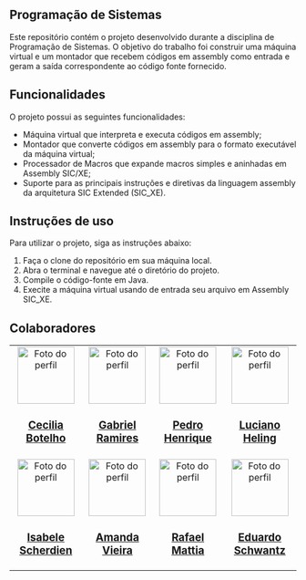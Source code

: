 ## Programação de Sistemas

Este repositório contém o projeto desenvolvido durante a disciplina de Programação de Sistemas. O objetivo do trabalho foi construir uma máquina virtual e um montador que recebem códigos em assembly como entrada e geram a saída correspondente ao código fonte fornecido.

## Funcionalidades

O projeto possui as seguintes funcionalidades:

- Máquina virtual que interpreta e executa códigos em assembly;
- Montador que converte códigos em assembly para o formato executável da máquina virtual;
- Processador de Macros que expande macros simples e aninhadas em Assembly SIC/XE;
- Suporte para as principais instruções e diretivas da linguagem assembly da arquitetura SIC Extended (SIC_XE).

## Instruções de uso

Para utilizar o projeto, siga as instruções abaixo:

1. Faça o clone do repositório em sua máquina local.
2. Abra o terminal e navegue até o diretório do projeto.
3. Compile o código-fonte em Java.
4. Execite a máquina virtual usando de entrada seu arquivo em Assembly SIC_XE.

## Colaboradores
        
<table align="center">
    <tr>
    <td align="center">
      <a href="https://github.com/CeciliaBotelho"><img src="https://media.licdn.com/dms/image/D5603AQHNEiQQ2x8h9w/profile-displayphoto-shrink_800_800/0/1681397716975?e=1688601600&v=beta&t=r8PaIzP_gzWlItWiLcdhzDOgHIn7-Nl2T27_9a3_pGk" alt="Foto do perfil" width="100" height="100"></a>
      <h3><a href="https://github.com/CeciliaBotelho">Cecilia Botelho</a></h3>
    </td>
    <td align="center">
      <a href="https://github.com/Falivith"><img src="https://media.licdn.com/dms/image/C4D03AQEkIzD6sgWsYw/profile-displayphoto-shrink_800_800/0/1648139991799?e=1684972800&v=beta&t=RNmQNh40s5jPWVfPwdLH8JnrV3_ws-XQ39_S0_rZ_cA" alt="Foto do perfil" width="100" height="100"></a>
      <h3><a href="https://github.com/falivith">Gabriel Ramires</a></h3>
    </td>
    <td align="center">
      <a href="https://github.com/pepemesquita"><img src="https://avatars.githubusercontent.com/u/81587883?v=4" alt="Foto do perfil" width="100" height="100"></a>
      <h3><a href="https://github.com/pepemesquita">Pedro Henrique</a></h3>
    </td>
    <td align="center">
      <a href="https://github.com/lucianoheling"><img src="https://avatars.githubusercontent.com/u/101375009?v=4" alt="Foto do perfil" width="100" height="100"></a>
      <h3><a href="https://github.com/lucianoheling">Luciano Heling</a></h3>
    </td>
    </tr>
    <tr>
    <td align="center">
      <a href="https://github.com/IScherdien"><img src="https://avatars.githubusercontent.com/u/89227363?s=400&u=6b06ece7ef4135a5bf0409545c833efd28037147&v=4" alt="Foto do perfil" width="100" height="100"></a>
      <h3><a href="https://github.com/IScherdien">Isabele Scherdien</a></h3>
    </td>
      <td align="center">
      <a href="https://github.com/amandamvieira"><img src="https://i.ibb.co/4dn7YN1/3d36ee2c-0f1e-47a1-b9e8-cf603f4169cf.jpg" alt="Foto do perfil" width="100" height="100"></a>
      <h3><a href="https://github.com/amandamvieira">Amanda Vieira</a></h3>
    </td>
      <td align="center">
      <a href="https://github.com/rafaelmattia2"><img src="https://avatars.githubusercontent.com/u/81639593?v=4" alt="Foto do perfil" width="100" height="100"></a>
      <h3><a href="https://github.com/rafaelmattia2">Rafael Mattia</a></h3>
    </td>
    <td align="center">
      <a href="https://github.com/EduardoSchwantz"><img src="https://avatars.githubusercontent.com/u/94156206?v=4" alt="Foto do perfil" width="100" height="100"></a>
      <h3><a href="https://github.com/EduardoSchwantz">Eduardo Schwantz</a></h3>
    </td>
  </tr>
</table>
